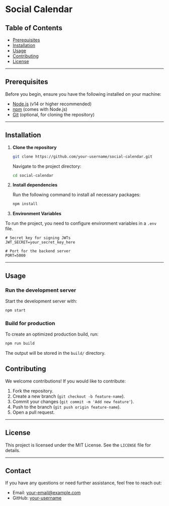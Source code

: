# Social Calendar

## Table of Contents

- [Prerequisites](#prerequisites)
- [Installation](#installation)
- [Usage](#usage)
- [Contributing](#contributing)
- [License](#license)

---

## Prerequisites

Before you begin, ensure you have the following installed on your machine:

- [Node.js](https://nodejs.org/) (v14 or higher recommended)
- [npm](https://www.npmjs.com/) (comes with Node.js)
- [Git](https://git-scm.com/) (optional, for cloning the repository)

---

## Installation

1. **Clone the repository**

   ```bash
   git clone https://github.com/your-username/social-calendar.git
   ```

   Navigate to the project directory:

   ```bash
   cd social-calendar
   ```
2. **Install dependencies**

   Run the following command to install all necessary packages:

   ```bash
   npm install
   ```
3. **Environment Variables**

  To run the project, you need to configure environment variables in a `.env` file.
  ```env
  # Secret key for signing JWTs
  JWT_SECRET=your_secret_key_here

  # Port for the backend server
  PORT=5000
  ```
---

## Usage

### Run the development server

Start the development server with:

```bash
npm start
```

### Build for production

To create an optimized production build, run:

```bash
npm run build
```

The output will be stored in the `build/` directory.



## Contributing

We welcome contributions! If you would like to contribute:

1. Fork the repository.
2. Create a new branch (`git checkout -b feature-name`).
3. Commit your changes (`git commit -m 'Add new feature'`).
4. Push to the branch (`git push origin feature-name`).
5. Open a pull request.

---

## License

This project is licensed under the MIT License. See the `LICENSE` file for details.

---

## Contact

If you have any questions or need further assistance, feel free to reach out:

- Email: [your-email@example.com](mailto:your-email@example.com)
- GitHub: [your-username](https://github.com/your-username)
```
